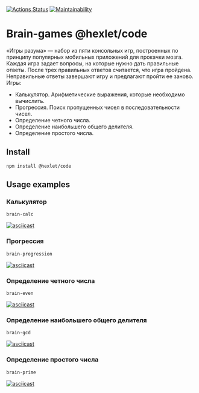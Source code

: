 [![Actions Status](https://github.com/SvetlanaPolunina/fullstack-javascript-project-44/actions/workflows/hexlet-check.yml/badge.svg)](https://github.com/SvetlanaPolunina/fullstack-javascript-project-44/actions)
[![Maintainability](https://qlty.sh/badges/c7b1eb40-41d6-44f6-8d30-304318540297/maintainability.png)](https://qlty.sh/gh/SvetlanaPolunina/projects/fullstack-javascript-project-44)

# Brain-games @hexlet/code

«Игры разума» — набор из пяти консольных игр, построенных по принципу популярных мобильных приложений для прокачки мозга. Каждая игра задает вопросы, на которые нужно дать правильные ответы. После трех правильных ответов считается, что игра пройдена. Неправильные ответы завершают игру и предлагают пройти ее заново. Игры:

* Калькулятор. Арифметические выражения, которые необходимо вычислить.
* Прогрессия. Поиск пропущенных чисел в последовательности чисел.
* Определение четного числа.
* Определение наибольшего общего делителя.
* Определение простого числа.

## Install
```
npm install @hexlet/code
```

## Usage examples

### Калькулятор
```
brain-calc
```
[![asciicast](https://asciinema.org/a/715116.svg)](https://asciinema.org/a/715116)

### Прогрессия
```
brain-progression
```
[![asciicast](https://asciinema.org/a/715879.svg)](https://asciinema.org/a/715879)

### Определение четного числа
```
brain-even
```
[![asciicast](https://asciinema.org/a/715112.svg)](https://asciinema.org/a/715112)

### Определение наибольшего общего делителя
```
brain-gcd
```
[![asciicast](https://asciinema.org/a/715288.svg)](https://asciinema.org/a/715288)

### Определение простого числа
```
brain-prime
```
[![asciicast](https://asciinema.org/a/715885.svg)](https://asciinema.org/a/715885)
